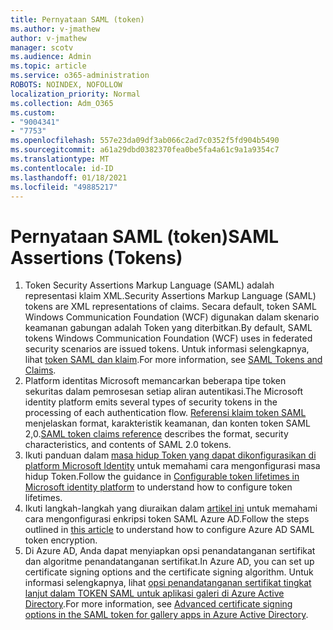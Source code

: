 ```yaml
---
title: Pernyataan SAML (token)
ms.author: v-jmathew
author: v-jmathew
manager: scotv
ms.audience: Admin
ms.topic: article
ms.service: o365-administration
ROBOTS: NOINDEX, NOFOLLOW
localization_priority: Normal
ms.collection: Adm_O365
ms.custom:
- "9004341"
- "7753"
ms.openlocfilehash: 557e23da09df3ab066c2ad7c0352f5fd904b5490
ms.sourcegitcommit: a61a29dbd0382370fea0be5fa4a61c9a1a9354c7
ms.translationtype: MT
ms.contentlocale: id-ID
ms.lasthandoff: 01/18/2021
ms.locfileid: "49885217"
---
```

# <a name="saml-assertions-tokens"></a><span data-ttu-id="fd9f8-102">Pernyataan SAML (token)</span><span class="sxs-lookup"><span data-stu-id="fd9f8-102">SAML Assertions (Tokens)</span></span>

1. <span data-ttu-id="fd9f8-103">Token Security Assertions Markup Language (SAML) adalah representasi klaim XML.</span><span class="sxs-lookup"><span data-stu-id="fd9f8-103">Security Assertions Markup Language (SAML) tokens are XML representations of claims.</span></span> <span data-ttu-id="fd9f8-104">Secara default, token SAML Windows Communication Foundation (WCF) digunakan dalam skenario keamanan gabungan adalah Token yang diterbitkan.</span><span class="sxs-lookup"><span data-stu-id="fd9f8-104">By default, SAML tokens Windows Communication Foundation (WCF) uses in federated security scenarios are issued tokens.</span></span> <span data-ttu-id="fd9f8-105">Untuk informasi selengkapnya, lihat [token SAML dan klaim](https://docs.microsoft.com/dotnet/framework/wcf/feature-details/saml-tokens-and-claims).</span><span class="sxs-lookup"><span data-stu-id="fd9f8-105">For more information, see [SAML Tokens and Claims](https://docs.microsoft.com/dotnet/framework/wcf/feature-details/saml-tokens-and-claims).</span></span>
2. <span data-ttu-id="fd9f8-106">Platform identitas Microsoft memancarkan beberapa tipe token sekuritas dalam pemrosesan setiap aliran autentikasi.</span><span class="sxs-lookup"><span data-stu-id="fd9f8-106">The Microsoft identity platform emits several types of security tokens in the processing of each authentication flow.</span></span> <span data-ttu-id="fd9f8-107">[Referensi klaim token SAML](https://docs.microsoft.com/azure/active-directory/develop/reference-saml-tokens) menjelaskan format, karakteristik keamanan, dan konten token SAML 2,0.</span><span class="sxs-lookup"><span data-stu-id="fd9f8-107">[SAML token claims reference](https://docs.microsoft.com/azure/active-directory/develop/reference-saml-tokens) describes the format, security characteristics, and contents of SAML 2.0 tokens.</span></span>
3. <span data-ttu-id="fd9f8-108">Ikuti panduan dalam [masa hidup Token yang dapat dikonfigurasikan di platform Microsoft Identity](https://docs.microsoft.com/azure/active-directory/develop/active-directory-configurable-token-lifetimes) untuk memahami cara mengonfigurasi masa hidup Token.</span><span class="sxs-lookup"><span data-stu-id="fd9f8-108">Follow the guidance in [Configurable token lifetimes in Microsoft identity platform](https://docs.microsoft.com/azure/active-directory/develop/active-directory-configurable-token-lifetimes) to understand how to configure token lifetimes.</span></span>
4. <span data-ttu-id="fd9f8-109">Ikuti langkah-langkah yang diuraikan dalam [artikel ini](https://docs.microsoft.com/azure/active-directory/manage-apps/howto-saml-token-encryption) untuk memahami cara mengonfigurasi enkripsi token SAML Azure AD.</span><span class="sxs-lookup"><span data-stu-id="fd9f8-109">Follow the steps outlined in [this article](https://docs.microsoft.com/azure/active-directory/manage-apps/howto-saml-token-encryption) to understand how to configure Azure AD SAML token encryption.</span></span>
5. <span data-ttu-id="fd9f8-110">Di Azure AD, Anda dapat menyiapkan opsi penandatanganan sertifikat dan algoritme penandatanganan sertifikat.</span><span class="sxs-lookup"><span data-stu-id="fd9f8-110">In Azure AD, you can set up certificate signing options and the certificate signing algorithm.</span></span> <span data-ttu-id="fd9f8-111">Untuk informasi selengkapnya, lihat [opsi penandatanganan sertifikat tingkat lanjut dalam TOKEN SAML untuk aplikasi galeri di Azure Active Directory](https://docs.microsoft.com/azure/active-directory/manage-apps/certificate-signing-options).</span><span class="sxs-lookup"><span data-stu-id="fd9f8-111">For more information, see [Advanced certificate signing options in the SAML token for gallery apps in Azure Active Directory](https://docs.microsoft.com/azure/active-directory/manage-apps/certificate-signing-options).</span></span>
